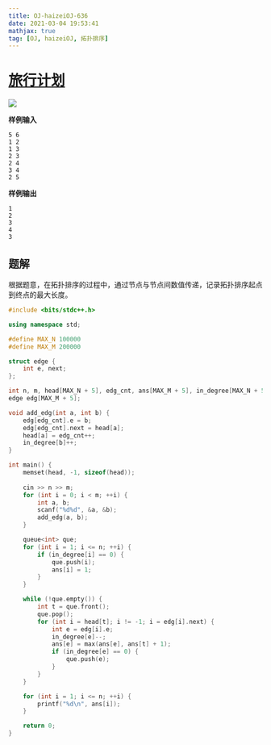 ```yaml
---
title: OJ-haizeiOJ-636
date: 2021-03-04 19:53:41
mathjax: true
tag: [OJ, haizeiOJ, 拓扑排序]
---
```


# [旅行计划](http://oj.haizeix.com/problem/636)

![](https://hauk-blog.oss-cn-hangzhou.aliyuncs.com/blogimage-20210304211958184.png)

**样例输入**

```
5 6
1 2
1 3
2 3
2 4
3 4
2 5
```

**样例输出**

```
1
2
3
4
3
```

## 题解

根据题意，在拓扑排序的过程中，通过节点与节点间数值传递，记录拓扑排序起点到终点的最大长度。

```cpp
#include <bits/stdc++.h>

using namespace std;

#define MAX_N 100000
#define MAX_M 200000

struct edge {
    int e, next;
};

int n, m, head[MAX_N + 5], edg_cnt, ans[MAX_M + 5], in_degree[MAX_N + 5];
edge edg[MAX_M + 5];

void add_edg(int a, int b) {
    edg[edg_cnt].e = b;
    edg[edg_cnt].next = head[a];
    head[a] = edg_cnt++;
    in_degree[b]++;
}

int main() {
    memset(head, -1, sizeof(head));
    
    cin >> n >> m;
    for (int i = 0; i < m; ++i) {
        int a, b;
        scanf("%d%d", &a, &b);
        add_edg(a, b);
    }

    queue<int> que;
    for (int i = 1; i <= n; ++i) {
        if (in_degree[i] == 0) {
            que.push(i);
            ans[i] = 1;
        }
    }

    while (!que.empty()) {
        int t = que.front();
        que.pop();
        for (int i = head[t]; i != -1; i = edg[i].next) {
            int e = edg[i].e;
            in_degree[e]--;
            ans[e] = max(ans[e], ans[t] + 1);
            if (in_degree[e] == 0) {
                que.push(e);
            }
        }
    }

    for (int i = 1; i <= n; ++i) {
        printf("%d\n", ans[i]);
    }

    return 0;
}
```

